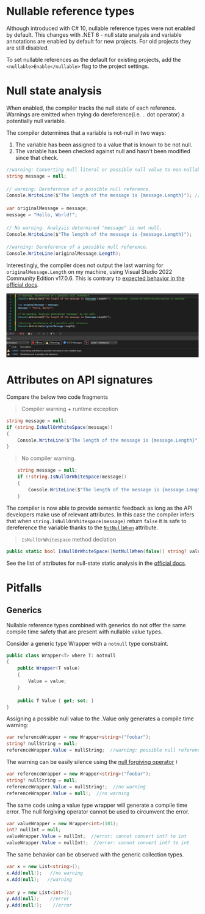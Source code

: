 # Nullable reference types

Although introduced with C# 10, nullable reference types were not enabled by default. This changes with .NET 6 - null state analysis and variable annotations are enabled by default for new projects. For old projects they are still disabled.

To set nullable references as the default for existing projects, add the `<nullable>Enable</nullable>` flag to the project settings.

# Null state analysis
When enabled, the compiler tracks the null state of each reference. Warnings are emitted when trying do dereference(i.e. `.` dot operator) a potentially null variable.

The compiler determines that a variable is not-null in two ways:

1. The variable has been assigned to a value that is known to be not null.
2. The variable has been checked against null and hasn't been modified since that check.

```C#
//warning: Converting null literal or possible null value to non-nullable type.
string message = null;

// warning: Dereference of a possible null reference.
Console.WriteLine($"The length of the message is {message.Length}"); //exception: System.NullReferenceException at runtime

var originalMessage = message;
message = "Hello, World!";

// No warning. Analysis determined "message" is not null.
Console.WriteLine($"The length of the message is {message.Length}");

//warning: Dereference of a possible null reference.
Console.WriteLine(originalMessage.Length);

```

Interestingly, the compiler does not output the last warning for `originalMessage.Length` on my machine, using Visual Studio 2022 Community Edition v17.0.6.
This is contrary to [expected behavior in the official docs](https://docs.microsoft.com/en-us/dotnet/csharp/nullable-references).

![](images/nullableWarnings.png)

# Attributes on API signatures

Compare the below two code fragments 

> Compiler warning + runtime exception
```C#
string message = null;
if (string.IsNullOrWhiteSpace(message))
{
    Console.WriteLine($"The length of the message is {message.Length}");  //warning: Dereference of a possible null reference.
}
```

> No compiler warning.
```C#
    string message = null;
    if (!string.IsNullOrWhiteSpace(message))
    {
        Console.WriteLine($"The length of the message is {message.Length}");  //no warning.
    }
```

The compiler is now able to provide semantic feedback as long as the API developers make use of relevant attributes. In this case the compiler infers that when `string.IsNullOrWhitespace(message)` return `false` it is safe to dereference the variable thanks to the [`NotNullWhen`](https://docs.microsoft.com/en-us/dotnet/api/system.diagnostics.codeanalysis.notnullwhenattribute?view=net-6.0) attribute.

> `IsNullOrWhitespace` method declation
```C#
public static bool IsNullOrWhiteSpace([NotNullWhen(false)] string? value)
```

See the list of attributes for null-state static analysis in the [official docs](https://docs.microsoft.com/en-us/dotnet/csharp/language-reference/attributes/nullable-analysis).

# Pitfalls

## Generics
Nullable reference types combined with generics do not offer the same compile time safety that are present with nullable value types.

Consider a generic type Wrapper with a `notnull` type constraint.

```C#
public class Wrapper<T> where T: notnull
{
    public Wrapper(T value)
    {
        Value = value;
    }

    public T Value { get; set; }
}

```

Assigning a possible null value to the .Value only generates a compile time warning:

```C#
var referenceWrapper = new Wrapper<string>("foobar");
string? nullString = null;
referenceWrapper.Value = nullString;  //warning: possible null reference assignment
```

The warning can be easily silence using the [null forgiving operator](https://docs.microsoft.com/en-us/dotnet/csharp/language-reference/operators/null-forgiving) `!`

```C#
var referenceWrapper = new Wrapper<string>("foobar");
string? nullString = null;
referenceWrapper.Value = nullString!;  //no warning
referenceWrapper.Value = null!;  //no warning
```

The same code using a value type wrapper will generate a compile time error. The null forgiving operator cannot be used to circumvent the error. 

```C#
var valueWrapper = new Wrapper<int>(101);
int? nullInt = null;
valueWrapper.Value = nullInt;  //error: cannot convert int? to int
valueWrapper.Value = nullInt!;  //error: cannot convert int? to int
```

The same behavior can be observed with the generic collection types.

```C#
var x = new List<string>();
x.Add(null!);   //no warning
x.Add(null);   //warning

var y = new List<int>();
y.Add(null);    //error
y.Add(null!);    //error
```